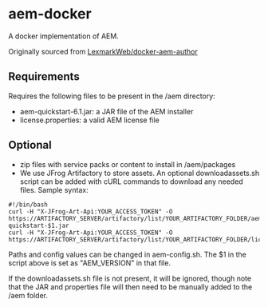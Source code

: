 # aem-docker
A docker implementation of AEM.

Originally sourced from [LexmarkWeb/docker-aem-author](https://github.com/LexmarkWeb/docker-aem-author)

## Requirements
Requires the following files to be present in the /aem directory:
* aem-quickstart-6.1.jar: a JAR file of the AEM installer
* license.properties: a valid AEM license file

## Optional
* zip files with service packs or content to install in /aem/packages
* We use JFrog Artifactory to store assets.  An optional downloadassets.sh script can be added with cURL commands to download any needed files.  Sample syntax:

```
#!/bin/bash
curl -H "X-JFrog-Art-Api:YOUR_ACCESS_TOKEN" -O https://ARTIFACTORY_SERVER/artifactory/list/YOUR_ARTIFACTORY_FOLDER/aem-quickstart-$1.jar
curl -H "X-JFrog-Art-Api:YOUR_ACCESS_TOKEN" -O https://ARTIFACTORY_SERVER/artifactory/list/YOUR_ARTIFACTORY_FOLDER/license.properties
```

Paths and config values can be changed in aem-config.sh.  The $1 in the script above is set as "AEM_VERSION" in that file.

If the downloadassets.sh file is not present, it will be ignored, though note that the JAR and properties file will then need to be manually added to the /aem folder.
